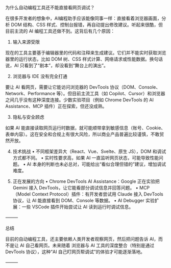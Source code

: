 为什么自动编程工具还不能直接看网页调试？

在很多开发者的想象中，AI编程助手应该能像同事一样：直接看着浏览器画面，分析 DOM 结构、CSS 样式、控制台报错，再自动提出修改建议。听起来很酷，但目前主流的 AI 编程工具还做不到。这背后有几个原因：

1. 输入来源受限

现在的工具主要基于编辑器里的代码和注释来生成建议。它们并不能实时获取浏览器里的运行状态，比如 DOM 树、CSS 样式计算、网络请求或性能数据。换句话说，AI 只看到了“剧本”，却没看到“舞台上的演出”。

2. 浏览器与 IDE 没有完全打通

要让 AI 看网页，需要让它能访问浏览器的 DevTools 协议（DOM、Console、Network、Performance 等）。但目前主流工具（如 Copilot、Cursor）和浏览器之间几乎没有这种深度连接。少数实验项目（例如 Chrome DevTools 的 AI Assistance、MCP 插件）正在探索，但还没成熟。

3. 隐私与安全顾虑

如果 AI 能直接读取网页运行时数据，就可能顺带拿到敏感信息（账号、Cookie、表单内容）。这在安全和合规上有很大风险，所以商业产品普遍比较谨慎，不敢贸然开放。

4. 技术挑战
	•	不同框架差异大（React、Vue、Svelte、原生 JS），DOM 和调试方式都不同。
	•	实时性要求高，如果 AI 一直监听网页状态，可能导致性能问题。
	•	AI 本身的判断也未必总对，可能给出“看似合理但错的”建议，增加调试难度。

5. 正在发展的方向
	•	Chrome DevTools AI Assistance：Google 正在实验把 Gemini 接入 DevTools，让它能看部分调试信息并回答问题。
	•	MCP（Model Context Protocol）插件：有开发者尝试用 Claude 接入 DevTools 协议，让 AI 能直接看到 DOM、Console 等数据。
	•	AI Debugger 实验扩展：一些 VSCode 插件开始尝试让 AI 读到运行时调试信息。

⸻

总结

目前的自动编程工具，还主要依赖人类开发者观察网页，然后把问题告诉 AI，而不是让 AI 自己看网页。未来随着 浏览器与 AI 工具的深度整合（特别是通过 DevTools 协议），这种“AI 自己盯网页帮调试”的体验才可能逐渐落地。

⸻
